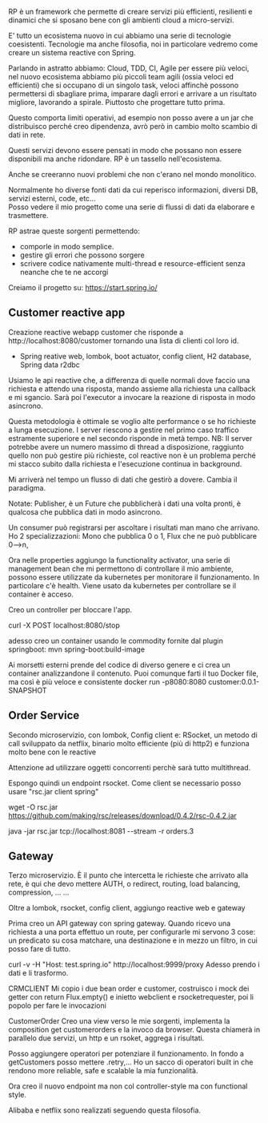 RP è un framework che permette di creare servizi più efficienti, resilienti e dinamici che si sposano bene con gli ambienti cloud a micro-servizi.

E' tutto un ecosistema nuovo in cui abbiamo una serie di tecnologie coesistenti. Tecnologie ma anche filosofia, noi in particolare vedremo come creare un sistema reactive con Spring.

Parlando in astratto abbiamo:
Cloud, TDD, CI, Agile per essere più veloci, nel nuovo ecosistema abbiamo più piccoli team agili (ossia veloci ed efficienti) che si occupano di un singolo task, veloci affinchè possono permettersi di sbagliare prima,
imparare dagli errori e arrivare a un risultato migliore, lavorando a spirale. Piuttosto che progettare tutto prima.

Questo comporta limiti operativi, ad esempio non posso avere a un jar che distribuisco perché creo dipendenza, avrò però in cambio molto scambio di dati in rete.

Questi servizi devono essere pensati in modo che possano non essere disponibili ma anche ridondare.
RP è un tassello nell'ecosistema.

Anche se creeranno nuovi problemi che non c'erano nel mondo monolitico.

Normalmente ho diverse fonti dati da cui reperisco informazioni, diversi DB, servizi esterni, code, etc...  
Posso vedere il mio progetto come una serie di flussi di dati da elaborare e trasmettere.

RP astrae queste sorgenti permettendo:
- comporle in modo semplice.
- gestire gli errori che possono sorgere
- scrivere codice nativamente multi-thread e resource-efficient senza neanche che te ne accorgi

Creiamo il progetto su: https://start.spring.io/

## Customer reactive app
Creazione reactive webapp customer che risponde a http://localhost:8080/customer tornando una lista di clienti col loro id.
* Spring reative web, lombok, boot actuator, config client, H2 database, Spring data r2dbc

Usiamo le api reactive che, a differenza di quelle normali dove faccio una richiesta e attendo una risposta, mando assieme alla richiesta una callback e mi sgancio. Sarà poi l'executor a invocare la reazione di risposta in modo asincrono.

Questa metodologia è ottimale se voglio alte performance o se ho richieste a lunga esecuzione. I server riescono a gestire nel primo caso traffico estramente superiore e nel secondo risponde in metà tempo.
NB: Il server potrebbe avere un numero massimo di thread a disposizione, raggiunto quello non può gestire più richieste, col reactive non è un problema perché mi stacco subito dalla richiesta e l'esecuzione continua in background.

Mi arriverà nel tempo un flusso di dati che gestirò a dovere. Cambia il paradigma.

Notate: Publisher, è un Future che pubblicherà i dati una volta pronti, è qualcosa che pubblica dati in modo asincrono. 

Un consumer può registrarsi per ascoltare i risultati man mano che arrivano.
Ho 2 specializzazioni: Mono che pubblica 0 o 1, Flux che ne può pubblicare 0-->n, 

Ora nelle properties aggiungo la functionality activator, una serie di management bean che mi permettono di controllare il mio ambiente, possono essere utilizzate da kubernetes per monitorare il funzionamento.
In particolare c'è health. Viene usato da kubernetes per controllare se il container è acceso.

Creo un controller per bloccare l'app. 

curl -X POST localhost:8080/stop

adesso creo un container usando le commodity fornite dal plugin springboot:
mvn spring-boot:build-image

Ai morsetti esterni prende del codice di diverso genere e ci crea un container analizzandone il contenuto. Puoi comunque farti il tuo Docker file, ma così è più veloce e consistente
docker run -p8080:8080 customer:0.0.1-SNAPSHOT

## Order Service
Secondo microservizio, con lombok, Config client e:
RSocket, un metodo di call sviluppato da netflix, binario molto efficiente (più di http2) e funziona molto bene con le reactive

Attenzione ad utilizzare oggetti concorrenti perchè sarà tutto multithread.

Espongo quindi un endpoint rsocket.
Come client se necessario posso usare "rsc.jar client spring"

wget -O rsc.jar https://github.com/making/rsc/releases/download/0.4.2/rsc-0.4.2.jar

java -jar rsc.jar tcp://localhost:8081 --stream -r orders.3

## Gateway
Terzo microservizio. È il punto che intercetta le richieste che arrivato alla rete, è qui che devo mettere AUTH, o redirect, routing, load balancing, compression, ... ...

Oltre a lombok, rsocket, config client, aggiungo reactive web e gateway

Prima creo un API gateway con spring gateway. 
Quando ricevo una richiesta a una porta effettuo un route, per configurarle mi servono 3 cose: un predicato su cosa matchare, una destinazione e in mezzo un filtro, in cui posso fare di tutto.

curl -v -H "Host: test.spring.io" http://localhost:9999/proxy
Adesso prendo i dati e li trasformo.

CRMCLIENT
Mi copio i due bean order e customer, costruisco i mock dei getter con return Flux.empty() e inietto webclient e rsocketrequester, poi li popolo per fare le invocazioni

CustomerOrder
Creo una view verso le mie sorgenti, implementa la composition get customerorders e la invoco da browser.
Questa chiamerà in parallelo due servizi, un http e un rsoket, aggrega i risultati. 

Posso aggiungere operatori per potenziare il funzionamento. In fondo a getCustomers posso mettere .retry,... 
Ho un sacco di operatori built in che rendono more reliable, safe e scalable la mia funzionalità.

Ora creo il nuovo endpoint ma non col controller-style ma con functional style.

Alibaba e netflix sono realizzati seguendo questa filosofia.
